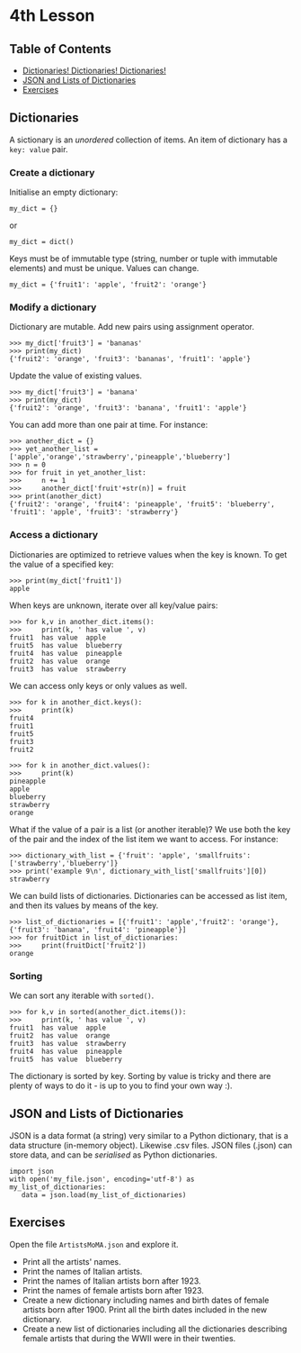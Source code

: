 # 4th Lesson
## Table of Contents
 * [Dictionaries! Dictionaries! Dictionaries!](#dictionaries)
 * [JSON and Lists of Dictionaries](#JSON_and_Lists_of_Dictionaries)
 * [Exercises](#exercises)

## Dictionaries
A sictionary is an *unordered* collection of items. An item of dictionary has a `key: value` pair. 

### Create a dictionary
Initialise an empty dictionary: 
~~~~
my_dict = {}
~~~~
or 
~~~~
my_dict = dict()
~~~~

Keys must be of immutable type (string, number or tuple with immutable elements) and must be unique. Values can change.
~~~~
my_dict = {'fruit1': 'apple', 'fruit2': 'orange'}
~~~~

### Modify a dictionary
Dictionary are mutable. Add new pairs using assignment operator.
~~~~
>>> my_dict['fruit3'] = 'bananas'
>>> print(my_dict)
{'fruit2': 'orange', 'fruit3': 'bananas', 'fruit1': 'apple'}
~~~~
Update the value of existing values.
~~~~
>>> my_dict['fruit3'] = 'banana'
>>> print(my_dict)
{'fruit2': 'orange', 'fruit3': 'banana', 'fruit1': 'apple'}
~~~~

You can add more than one pair at time. For instance:
~~~~
>>> another_dict = {}
>>> yet_another_list = ['apple','orange','strawberry','pineapple','blueberry']
>>> n = 0
>>> for fruit in yet_another_list:
>>> 	n += 1
>>> 	another_dict['fruit'+str(n)] = fruit
>>> print(another_dict)
{'fruit2': 'orange', 'fruit4': 'pineapple', 'fruit5': 'blueberry', 'fruit1': 'apple', 'fruit3': 'strawberry'}
~~~~

### Access a dictionary
Dictionaries are optimized to retrieve values when the key is known. To get the value of a specified key:
~~~~
>>> print(my_dict['fruit1'])
apple
~~~~
When keys are unknown, iterate over all key/value pairs:
~~~~
>>> for k,v in another_dict.items():
>>> 	print(k, ' has value ', v)
fruit1  has value  apple
fruit5  has value  blueberry
fruit4  has value  pineapple
fruit2  has value  orange
fruit3  has value  strawberry
~~~~
We can access only keys or only values as well.
~~~~
>>> for k in another_dict.keys():
>>> 	print(k)
fruit4
fruit1
fruit5
fruit3
fruit2

>>> for k in another_dict.values():
>>> 	print(k)
pineapple
apple
blueberry
strawberry
orange
~~~~
What if the value of a pair is a list (or another iterable)? We use both the key of the pair and the index of the list item we want to access. For instance:
~~~~
>>> dictionary_with_list = {'fruit': 'apple', 'smallfruits': ['strawberry','blueberry']}
>>> print('example 9\n', dictionary_with_list['smallfruits'][0])
strawberry
~~~~
We can build lists of dictionaries. Dictionaries can be accessed as list item, and then its values by means of the key.
~~~~
>>> list_of_dictionaries = [{'fruit1': 'apple','fruit2': 'orange'},{'fruit3': 'banana', 'fruit4': 'pineapple'}]
>>> for fruitDict in list_of_dictionaries:
>>> 	print(fruitDict['fruit2'])
orange
~~~~
### Sorting
We can sort any iterable with `sorted()`.
~~~~
>>> for k,v in sorted(another_dict.items()):
>>> 	print(k, ' has value ', v)
fruit1  has value  apple
fruit2  has value  orange
fruit3  has value  strawberry
fruit4  has value  pineapple
fruit5  has value  blueberry
~~~~
The dictionary is sorted by key. Sorting by value is tricky and there are plenty of ways to do it - is up to you to find your own way :).

## JSON and Lists of Dictionaries
JSON is a data format (a string) very similar to a Python dictionary, that is a data structure (in-memory object). Likewise .csv files. JSON files (.json) can store data, and can be *serialised* as Python dictionaries.
~~~~
import json
with open('my_file.json', encoding='utf-8') as my_list_of_dictionaries:
   data = json.load(my_list_of_dictionaries)
~~~~
## Exercises
Open the file `ArtistsMoMA.json` and explore it.

 * Print all the artists' names. 
 * Print the names of Italian artists.
 * Print the names of Italian artists born after 1923.
 * Print the names of female artists born after 1923.
 * Create a new dictionary including names and birth dates of female artists born after 1900. Print all the birth dates included in the new dictionary.
 * Create a new list of dictionaries including all the dictionaries describing female artists that during the WWII were in their twenties.

